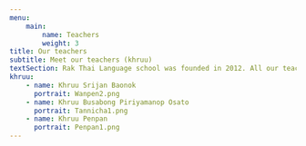 ```yaml
---
menu:
    main:
        name: Teachers
        weight: 3
title: Our teachers
subtitle: Meet our teachers (khruu)
textSection: Rak Thai Language school was founded in 2012. All our teachers, or *khruu* are highly trained, highly professional and have many years teaching of experience. We are ready to teach you Thai!
khruu:
    - name: Khruu Srijan Baonok
      portrait: Wanpen2.png
    - name: Khruu Busabong Piriyamanop Osato
      portrait: Tannicha1.png
    - name: Khruu Penpan
      portrait: Penpan1.png
---
```

